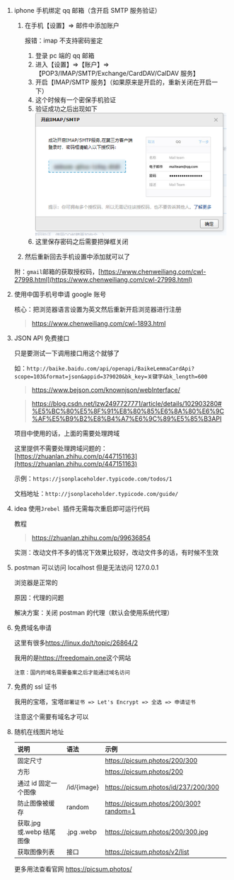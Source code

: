 <!--
 * @Date: 2022-02-21 17:22:26
 * @LastEditors: Lq
 * @LastEditTime: 2022-08-01 18:43:25
 * @FilePath: \learnningNotes\软件推荐及破解锦集\软件小技巧.md
-->

1. iphone 手机绑定 qq 邮箱（含开启 SMTP 服务验证）

   1. 在手机【设置】=> 邮件中添加账户

      报错：imap 不支持密码鉴定

      1. 登录 pc 端的 qq 邮箱
      2. 进入【设置】=>【账户】=>【POP3/IMAP/SMTP/Exchange/CardDAV/CalDAV 服务】
      3. 开启【IMAP/SMTP 服务】（如果原来是开启的，重新关闭在开启一下）
      4. 这个时候有一个密保手机验证
      5. 验证成功之后出现如下
         <img src="./img/邮件开启IMAP.png" />
      6. 这里保存密码之后需要把弹框关闭

   2. 然后重新回去手机设置中添加就可以了

   附：`gmail`邮箱的获取授权码，[https://www.chenweiliang.com/cwl-27998.html](https://www.chenweiliang.com/cwl-27998.html)

2. 使用中国手机号申请 google 账号

   核心：把浏览器语言设置为英文然后重新开启浏览器进行注册

   > https://www.chenweiliang.com/cwl-1893.html

3. JSON API 免费接口

   只是要测试一下调用接口用这个就够了

   如：`http://baike.baidu.com/api/openapi/BaikeLemmaCardApi?scope=103&format=json&appid=379020&bk_key=关键字&bk_length=600`

   > https://www.bejson.com/knownjson/webInterface/

   > https://blog.csdn.net/lzw2497727771/article/details/102903280#%E5%BC%80%E5%8F%91%E8%80%85%E6%8A%80%E6%9C%AF%E5%B9%B2%E8%B4%A7%E6%9C%89%E5%85%B3API

   项目中使用的话，上面的需要处理跨域

   这里提供不需要处理跨域问题的：[https://zhuanlan.zhihu.com/p/447151163](https://zhuanlan.zhihu.com/p/447151163)

   示例：`https://jsonplaceholder.typicode.com/todos/1`

   文档地址：`http://jsonplaceholder.typicode.com/guide/`

4. idea 使用`Jrebel `插件无需每次重启即可运行代码

   教程

   > https://zhuanlan.zhihu.com/p/99636854

   实测：改动文件不多的情况下效果比较好，改动文件多的话，有时候不生效

5. postman 可以访问 localhost 但是无法访问 127.0.0.1

   浏览器是正常的

   原因：代理的问题

   解决方案：关闭 postman 的代理（默认会使用系统代理）

6. 免费域名申请

   这里有很多<https://linux.do/t/topic/26864/2>

   我用的是<https://freedomain.one>这个网站

   `注意：国内的域名需要备案之后才能通过域名访问`

7. 免费的 ssl 证书

   我用的宝塔，宝塔`部署证书 => Let's Encrypt => 全选 => 申请证书`

   注意这个需要有域名才可以

8. 随机在线图片地址

   | 说明                      | 语法        | 示例                                   |
   | ------------------------- | ----------- | -------------------------------------- |
   | 固定尺寸                  |             | https://picsum.photos/200/300          |
   | 方形                      |             | https://picsum.photos/200              |
   | 通过 id 固定一个图像      | /id/{image} | https://picsum.photos/id/237/200/300   |
   | 防止图像被缓存            | random      | https://picsum.photos/200/300?random=1 |
   | 获取.jpg 或.webp 结尾图像 | .jpg .webp  | https://picsum.photos/200/300.jpg      |
   | 获取图像列表              | 接口        | https://picsum.photos/v2/list          |

   更多用法查看官网 <https://picsum.photos/>
